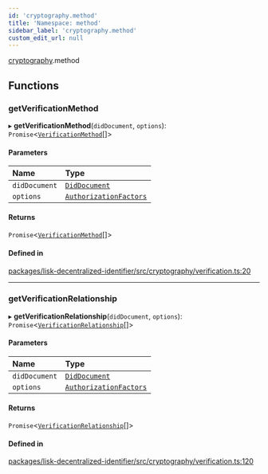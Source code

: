 ```yaml
---
id: 'cryptography.method'
title: 'Namespace: method'
sidebar_label: 'cryptography.method'
custom_edit_url: null
---
```


[cryptography](cryptography.md).method

## Functions

### getVerificationMethod

▸ **getVerificationMethod**(`didDocument`, `options`): `Promise`<[`VerificationMethod`](../interfaces/VerificationMethod.md)[]\>

#### Parameters

| Name          | Type                                                            |
| :------------ | :-------------------------------------------------------------- |
| `didDocument` | [`DidDocument`](../interfaces/DidDocument.md)                   |
| `options`     | [`AuthorizationFactors`](../interfaces/AuthorizationFactors.md) |

#### Returns

`Promise`<[`VerificationMethod`](../interfaces/VerificationMethod.md)[]\>

#### Defined in

[packages/lisk-decentralized-identifier/src/cryptography/verification.ts:20](https://github.com/aldhosutra/lisk-did/blob/37c055c/packages/lisk-decentralized-identifier/src/cryptography/verification.ts#L20)

---

### getVerificationRelationship

▸ **getVerificationRelationship**(`didDocument`, `options`): `Promise`<[`VerificationRelationship`](../modules.md#verificationrelationship)[]\>

#### Parameters

| Name          | Type                                                            |
| :------------ | :-------------------------------------------------------------- |
| `didDocument` | [`DidDocument`](../interfaces/DidDocument.md)                   |
| `options`     | [`AuthorizationFactors`](../interfaces/AuthorizationFactors.md) |

#### Returns

`Promise`<[`VerificationRelationship`](../modules.md#verificationrelationship)[]\>

#### Defined in

[packages/lisk-decentralized-identifier/src/cryptography/verification.ts:120](https://github.com/aldhosutra/lisk-did/blob/37c055c/packages/lisk-decentralized-identifier/src/cryptography/verification.ts#L120)
